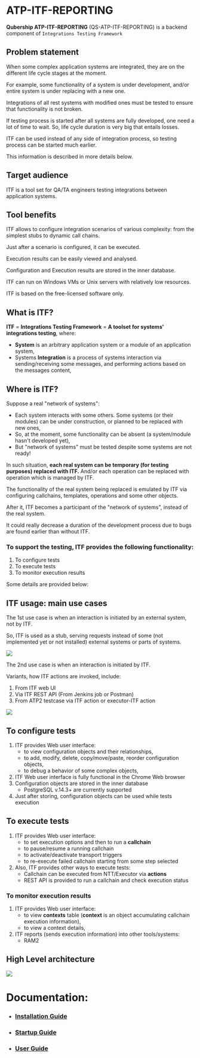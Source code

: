 # ATP-ITF-REPORTING

**Qubership ATP-ITF-REPORTING** (QS-ATP-ITF-REPORTING) is a backend component of `Integrations Testing Framework`

## Problem statement
When some complex application systems are integrated, they are on the different life cycle stages at the moment.

For example, some functionality of a system is under development, and/or entire system is under replacing with a new one.

Integrations of all rest systems with modified ones must be tested to ensure that functionality is not broken.

If testing process is started after all systems are fully developed, one need a lot of time to wait. So, life cycle duration is very big that entails losses.

ITF can be used instead of any side of integration process, so testing process can be started much earlier.

This information is described in more details below.

## Target audience
ITF is a tool set for QA/TA engineers testing integrations between application systems.

## Tool benefits
ITF allows to configure integration scenarios of various complexity: from the simplest stubs to dynamic call chains.

Just after a scenario is configured, it can be executed.

Execution results can be easily viewed and analysed.

Configuration and Execution results are stored in the inner database.

ITF can run on Windows VMs or Unix servers with relatively low resources.

ITF is based on the free-licensed software only.

## What is ITF?
**ITF** = **Integrations Testing Framework** = **A toolset for systems' integrations testing**, where:
* **System** is an arbitrary application system or a module of an application system,
* Systems **Integration** is a process of systems interaction via sending/receiving some messages, and performing actions based on the messages content,

## Where is ITF?
Suppose a real "network of systems":
* Each system interacts with some others. Some systems (or their modules) can be under construction, or planned to be replaced with new ones,
* So, at the moment, some functionality can be absent (a system/module hasn't developed yet),
* But "network of systems" must be tested despite some systems are not ready!

In such situation, **each real system can be temporary (for testing purposes) replaced with ITF.** And/or each operation can be replaced with operation which is managed by ITF.

The functionality of the real system being replaced is emulated by ITF via configuring callchains, templates, operations and some other objects.

After it, ITF becomes a participant of the "network of systems", instead of the real system.

It could really decrease a duration of the development process due to bugs are found earlier than without ITF.

### To support the testing, ITF provides the following functionality:
1. To configure tests
2. To execute tests
3. To monitor execution results

Some details are provided below:

## ITF usage: main use cases
The 1st use case is when an interaction is initiated by an external system, not by ITF.

So, ITF is used as a stub, serving requests instead of some (not implemented yet or not installed) external systems or parts of systems.

![](./docs/images/use_case_1st.png)

The 2nd use case is when an interaction is initiated by ITF.

Variants, how ITF actions are invoked, include:

1. From ITF web UI
2. Via ITF REST API (From Jenkins job or Postman)
3. From ATP2 testcase via ITF action or executor-ITF action

![](./docs/images/use_case_1st.png)

## To configure tests
1. ITF provides Web user interface:
   * to view configuration objects and their relationships,
   * to add, modify, delete, copy/move/paste, reorder configuration objects,
   * to debug a behavior of some complex objects,
2. ITF Web user interface is fully functional in the Chrome Web browser
3. Configuration objects are stored in the inner database
   * PostgreSQL v.14.3+ are currently supported
4. Just after storing, configuration objects can be used while tests execution

## To execute tests
1. ITF provides Web user interface:
   * to set execution options and then to run a **callchain**
   * to pause/resume a running callchain
   * to activate/deactivate transport triggers
   * to re-execute failed callchain starting from some step selected
2. Also, ITF provides other ways to execute tests:
   * Callchain can be executed from NTT/Executor via **actions**
   * REST API is provided to run a callchain and check execution status

### To monitor execution results
1. ITF provides Web user interface:
   * to view **contexts** table (**context** is an object accumulating callchain execution information),
   * to view a context details,
2. ITF reports (sends execution information) into other tools/systems:
   * RAM2

## High Level architecture
![](./docs/images/high_level_architecture.png)

# Documentation:

* ### [Installation Guide](./docs/installation-guide.md)
* ### [Startup Guide](./docs/startup-guide.md)
* ### [User Guide](./docs/user-guide.md)
